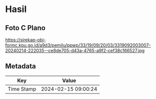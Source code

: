 # Hasil

## Foto C Plano

https://sirekap-obj-formc.kpu.go.id/a9d3/pemilu/ppwp/33/19/09/20/03/3319092003007-20240214-222035--ce8de705-d43a-4765-a9f2-cef38c166527.jpg


## Metadata

| Key        | Value               |
| ---------- | ------------------- |
| Time Stamp | 2024-02-15 09:00:24 |



